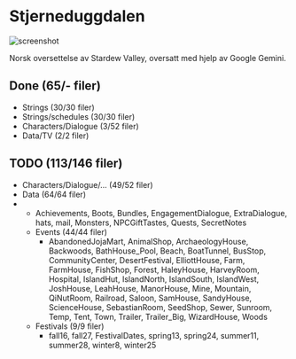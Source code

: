 # Stjerneduggdalen

![screenshot](Gemini_Generated_Stjerneduggdalen_logo.png)

Norsk oversettelse av Stardew Valley, oversatt med hjelp av Google Gemini.

## Done (65/- filer)
- Strings (30/30 filer)
- Strings/schedules (30/30 filer)
- Characters/Dialogue (3/52 filer)
- Data/TV (2/2 filer)

## TODO (113/146 filer)
- Characters/Dialogue/... (49/52 filer)
- Data (64/64 filer)
- - Achievements, Boots, Bundles, EngagementDialogue, ExtraDialogue, hats, mail, Monsters, NPCGiftTastes, Quests, SecretNotes
  - Events (44/44 filer)
    - AbandonedJojaMart, AnimalShop, ArchaeologyHouse, Backwoods, BathHouse_Pool, Beach, BoatTunnel, BusStop, CommunityCenter, DesertFestival, ElliottHouse, Farm, FarmHouse, FishShop, Forest, HaleyHouse, HarveyRoom, Hospital, IslandHut, IslandNorth, IslandSouth, IslandWest, JoshHouse, LeahHouse, ManorHouse, Mine, Mountain, QiNutRoom, Railroad, Saloon, SamHouse, SandyHouse, ScienceHouse, SebastianRoom, SeedShop, Sewer, Sunroom, Temp, Tent, Town, Trailer, Trailer_Big, WizardHouse, Woods
  - Festivals (9/9 filer)
    - fall16, fall27, FestivalDates, spring13, spring24, summer11, summer28, winter8, winter25
  